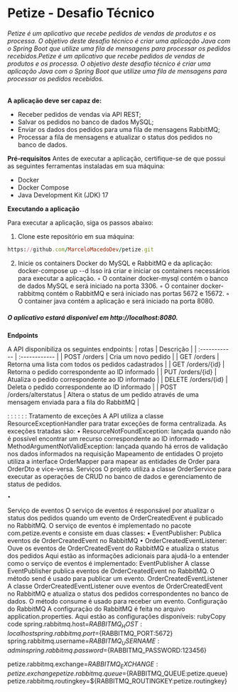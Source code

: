 # Petize - Desafio Técnico
###### Petize é um aplicativo que recebe pedidos de vendas de produtos e os processa. O objetivo deste desafio técnico é criar uma aplicação Java com o Spring Boot que utilize uma fila de mensagens para processar os pedidos recebidos.Petize é um aplicativo que recebe pedidos de vendas de produtos e os processa. O objetivo deste desafio técnico é criar uma aplicação Java com o Spring Boot que utilize uma fila de mensagens para processar os pedidos recebidos.
**A aplicação deve ser capaz de:**
- Receber pedidos de vendas via API REST;
- Salvar os pedidos no banco de dados MySQL;
- Enviar os dados dos pedidos para uma fila de mensagens RabbitMQ;
- Processar a fila de mensagens e atualizar o status dos pedidos no banco de dados.

**Pré-requisitos**
Antes de executar a aplicação, certifique-se de que possui as seguintes ferramentas instaladas em sua máquina:
- Docker
- Docker Compose
- Java Development Kit (JDK) 17

**Executando a aplicação**

Para executar a aplicação, siga os passos abaixo:
1. Clone este repositório em sua máquina:
```ruby
https://github.com/MarceloMacedoDev/petize.git
```

2. Inicie os containers Docker do MySQL e RabbitMQ e da aplicação:
   docker-compose up --d
   Isso irá criar e iniciar os containers necessários para executar a aplicação.
   ◦ O container docker-mysql contém o banco de dados MySQL e será iniciado na porta 3306.
   ◦ O container docker-rabbitmq contém o RabbitMQ e será iniciado nas portas 5672 e 15672.
   ◦ O container java contém a aplicação e será iniciado na porta 8080.

##### O aplicativo estará disponível em http://localhost:8080.
**Endpoints**

A API disponibiliza os seguintes endpoints:
|  rotas |  Descrição |
| :------------ | :------------ |
|  POST /orders | Cria um novo pedido  |
| GET /orders  | Retorna uma lista com todos os pedidos cadastrados  |
| GET /orders/{id}  |  Retorna o pedido correspondente ao ID informado  |
| PUT /orders/{id}  | Atualiza o pedido correspondente ao ID informado  |
|  DELETE /orders/{id} |  Deleta o pedido correspondente ao ID informado |
|  POST /orders/alterstatus |  Altera o status de um pedido através de uma mensagem enviada para a fila do RabbitMQ |

:
: 
:
: 
: 
: 
Tratamento de exceções
A API utiliza a classe ResourceExceptionHandler para tratar exceções de forma centralizada. As exceções tratadas são:
• ResourceNotFoundException: lançada quando não é possível encontrar um recurso correspondente ao ID informado
• MethodArgumentNotValidException: lançada quando há erros de validação nos dados informados na requisição
Mapeamento de entidades
O projeto utiliza a interface OrderMapper para mapear as entidades de Order para OrderDto e vice-versa.
Serviços
O projeto utiliza a classe OrderService para executar as operações de CRUD no banco de dados e gerenciamento de status de pedidos.

    •  
Serviço de eventos
O serviço de eventos é responsável por atualizar o status dos pedidos quando um evento de OrderCreatedEvent é publicado no RabbitMQ.
O serviço de eventos é implementado no pacote com.petize.events e consiste em duas classes:
• EventPublisher: Publica eventos de OrderCreatedEvent no RabbitMQ
• OrderCreatedEventListener: Ouve os eventos de OrderCreatedEvent do RabbitMQ e atualiza o status dos pedidos
Aqui estão as informações adicionais para ajudá-lo a entender como o serviço de eventos é implementado:
EventPublisher
A classe EventPublisher publica eventos de OrderCreatedEvent no RabbitMQ. O método send é usado para publicar um evento.
OrderCreatedEventListener
A classe OrderCreatedEventListener ouve eventos de OrderCreatedEvent no RabbitMQ e atualiza o status dos pedidos correspondentes no banco de dados. O método consume é usado para receber um evento.
Configuração do RabbitMQ
A configuração do RabbitMQ é feita no arquivo application.properties. Aqui estão as configurações disponíveis:
rubyCopy code
spring.rabbitmq.host=${RABBITMQ_HOST:localhost}
spring.rabbitmq.port=${RABBITMQ_PORT:5672}
spring.rabbitmq.username=${RABBITMQ_USERNAME:admin}
spring.rabbitmq.password=${RABBITMQ_PASSWORD:123456}

petize.rabbitmq.exchange=${RABBITMQ_EXCHANGE:petize.exchange}
petize.rabbitmq.queue=${RABBITMQ_QUEUE:petize.queue}
petize.rabbitmq.routingkey=${RABBITMQ_ROUTINGKEY:petize.routingkey}